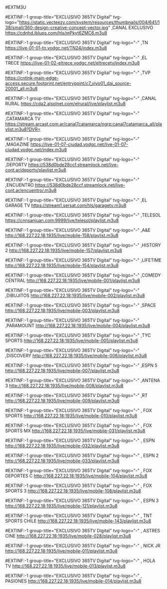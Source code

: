  #EXTM3U

#EXTINF:-1 group-title="EXCLUSIVO 365TV Digital" tvg-logo="https://static.vecteezy.com/system/resources/thumbnails/004/641/138/small/360-design-creative-concept-vector.jpg" ,CANAL EXCLUSIVO 
https://cdnhd.iblups.com/hls/mPkyt6ZMC6.m3u8

#EXTINF:-1 group-title="EXCLUSIVO 365TV Digital" tvg-logo="-" ,TN 
https://live-01-01-tn.vodgc.net/TN24/index.m3u8

#EXTINF:-1 group-title="EXCLUSIVO 365TV Digital" tvg-logo="-" ,EL TRECE 
https://live-01-02-eltrece.vodgc.net/eltrecetv/index.m3u8

#EXTINF:-1 group-title="EXCLUSIVO 365TV Digital" tvg-logo="-" ,TVP 
https://cntlnk-main-edge-access.secure.footprint.net/entrypoint/c7_vivo01_dai_source-20001_all.m3u8

#EXTINF:-1 group-title="EXCLUSIVO 365TV Digital" tvg-logo="-" ,CANAL RURAL 
https://cda2.alsolnet.com/elrural/live/playlist.m3u8

#EXTINF:-1 group-title="EXCLUSIVO 365TV Digital" tvg-logo="-" ,CATAMARCA TV 
https://stream.arcast.com.ar/canal7catamarca/ngrp:canal7catamarca_all/playlist.m3u8?DVR=

#EXTINF:-1 group-title="EXCLUSIVO 365TV Digital" tvg-logo="-" ,MAGAZINE 
https://live-01-07-ciudad.vodgc.net/live-01-07-ciudad.vodgc.net/index.m3u8

#EXTINF:-1 group-title="EXCLUSIVO 365TV Digital" tvg-logo="-" ,DEPORTV 
https://538d0bde28ccf.streamlock.net/live-cont.ar/deportv/playlist.m3u8

#EXTINF:-1 group-title="EXCLUSIVO 365TV Digital" tvg-logo="-" ,ENCUENTRO 
https://538d0bde28ccf.streamlock.net/live-cont.ar/encuentro/.m3u8

#EXTINF:-1 group-title="EXCLUSIVO 365TV Digital" tvg-logo="-" ,EL GARAGE TV 
https://stream1.sersat.com/hls/garagetv.m3u8

#EXTINF:-1 group-title="EXCLUSIVO 365TV Digital" tvg-logo="-" ,TELESOL 
https://cnnsanjuan.com:9999/live/telesol/playlist.m3u8

#EXTINF:-1 group-title="EXCLUSIVO 365TV Digital" tvg-logo="-" ,A&E 
http://168.227.22.18:1935/live/mobile-158/playlist.m3u8

#EXTINF:-1 group-title="EXCLUSIVO 365TV Digital" tvg-logo="-" ,HISTORY 2 
http://168.227.22.18:1935/live/mobile-157/playlist.m3u8

#EXTINF:-1 group-title="EXCLUSIVO 365TV Digital" tvg-logo="-" ,LIFETIME 
http://168.227.22.18:1935/live/mobile-154/playlist.m3u8

#EXTINF:-1 group-title="EXCLUSIVO 365TV Digital" tvg-logo="-" ,COMEDY CENTRAL
http://168.227.22.18:1935/live/mobile-001/playlist.m3u8

#EXTINF:-1 group-title="EXCLUSIVO 365TV Digital" tvg-logo="-" ,DIBUJITOS 
http://168.227.22.18:1935/live/mobile-002/playlist.m3u8

#EXTINF:-1 group-title="EXCLUSIVO 365TV Digital" tvg-logo="-" ,SPACE 
http://168.227.22.18:1935/live/mobile-003/playlist.m3u8

#EXTINF:-1 group-title="EXCLUSIVO 365TV Digital" tvg-logo="-" ,PARAMOUNT 
http://168.227.22.18:1935/live/mobile-004/playlist.m3u8

#EXTINF:-1 group-title="EXCLUSIVO 365TV Digital" tvg-logo="-" ,TYC SPORTS 
http://168.227.22.18:1935/live/mobile-005/playlist.m3u8

#EXTINF:-1 group-title="EXCLUSIVO 365TV Digital" tvg-logo="-" ,DISCOVERY 
http://168.227.22.18:1935/live/mobile-006/playlist.m3u8

#EXTINF:-1 group-title="EXCLUSIVO 365TV Digital" tvg-logo="-" ,ESPN 5 
http://168.227.22.18:1935/live/mobile-007/playlist.m3u8

#EXTINF:-1 group-title="EXCLUSIVO 365TV Digital" tvg-logo="-" ,ANTENA 3 
http://168.227.22.18:1935/live/mobile-008/playlist.m3u8

#EXTINF:-1 group-title="EXCLUSIVO 365TV Digital" tvg-logo="-" ,RT
http://168.227.22.18:1935/live/mobile-009/playlist.m3u8

#EXTINF:-1 group-title="EXCLUSIVO 365TV Digital" tvg-logo="-" , FOX SPORTS
http://168.227.22.18:1935/live/mobile-010/playlist.m3u8

#EXTINF:-1 group-title="EXCLUSIVO 365TV Digital" tvg-logo="-" , FOX SPORTS MX
http://168.227.22.18:1935/live/mobile-031/playlist.m3u8

#EXTINF:-1 group-title="EXCLUSIVO 365TV Digital" tvg-logo="-" , ESPN
http://168.227.22.18:1935/live/mobile-032/playlist.m3u8

#EXTINF:-1 group-title="EXCLUSIVO 365TV Digital" tvg-logo="-" , ESPN 2
http://168.227.22.18:1935/live/mobile-033/playlist.m3u8

#EXTINF:-1 group-title="EXCLUSIVO 365TV Digital" tvg-logo="-" , FOX DEPORTES C
http://168.227.22.18:1935/live/mobile-104/playlist.m3u8

#EXTINF:-1 group-title="EXCLUSIVO 365TV Digital" tvg-logo="-" , FOX SPORTS 3
http://168.227.22.18:1935/live/mobile-108/playlist.m3u8

#EXTINF:-1 group-title="EXCLUSIVO 365TV Digital" tvg-logo="-" , ESPN 3
http://168.227.22.18:1935/live/mobile-121/playlist.m3u8

#EXTINF:-1 group-title="EXCLUSIVO 365TV Digital" tvg-logo="-" , TNT SPORTS CHILE
http://168.227.22.18:1935/live/mobile-143/playlist.m3u8

#EXTINF:-1 group-title="EXCLUSIVO 365TV Digital" tvg-logo="-" , ASTRES CINE
http://168.227.22.18:1935/live/mobile-028/playlist.m3u8

#EXTINF:-1 group-title="EXCLUSIVO 365TV Digital" tvg-logo="-" , NICK JR
http://168.227.22.18:1935/live/mobile-011/playlist.m3u8

#EXTINF:-1 group-title="EXCLUSIVO 365TV Digital" tvg-logo="-" , HOLA TV
http://168.227.22.18:1935/live/mobile-013/playlist.m3u8

#EXTINF:-1 group-title="EXCLUSIVO 365TV Digital" tvg-logo="-" , PASIONES
http://168.227.22.18:1935/live/mobile-014/playlist.m3u8


